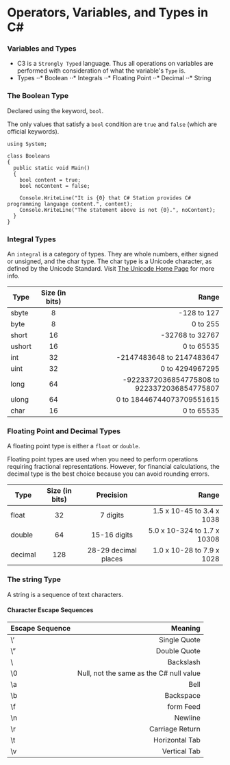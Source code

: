 # Operators, Variables, and Types in C#


### Variables and Types
 - C3 is a `Strongly Typed` language. Thus all operations on variables are performed with consideration of what the variable's `Type` is.
 - Types
 ⋅⋅* Boolean
 ⋅⋅* Integrals
 ⋅⋅* Floating Point
 ⋅⋅* Decimal
 ⋅⋅* String


### The Boolean Type
Declared using the keyword, `bool`.  

 The only values that satisfy a `bool` condition are `true` and `false` (which are official keywords).

```
using System;

class Booleans
{
  public static void Main()
  {
    bool content = true;
    bool noContent = false;

    Console.WriteLine("It is {0} that C# Station provides C# programming language content.", content);
    Console.WriteLine("The statement above is not {0}.", noContent);
  }
}
```


### Integral Types
An `integral` is a category of types. They are whole numbers, either signed or unsigned, and the char type. The char type is a Unicode character, as defined by the Unicode Standard. Visit [The Unicode Home Page](http://www.unicode.org/) for more info.

| Type     | Size (in bits) | Range                                         |
| -------- |:--------------:| ---------------------------------------------:|
| sbyte    | 8              | -128 to 127                                   |
| byte     | 8              | 0 to 255                                      |
| short    | 16             | -32768 to 32767                               |
| ushort   | 16             | 0 to 65535                                    |
| int      | 32             | -2147483648 to 2147483647                     |
| uint     | 32             | 0 to 4294967295                               |
| long     | 64             | -9223372036854775808 to 9223372036854775807   |
| ulong    | 64             | 0 to 18446744073709551615                     |
| char     | 16             | 0 to 65535                                    |


### Floating Point and Decimal Types
A floating point type is either a `float` or `double`.  

Floating point types are used when you need to perform operations requiring fractional representations. However, for financial calculations, the decimal type is the best choice because you can avoid rounding errors.  

| Type     | Size (in bits) | Precision            | Range                       |
| -------- |:--------------:| :-------------------:| ---------------------------:|
| float    | 32             | 7 digits             | 1.5 x 10-45 to 3.4 x 1038   |
| double   | 64             | 15-16 digits         | 5.0 x 10-324 to 1.7 x 10308 |
| decimal  | 128            | 28-29 decimal places | 1.0 x 10-28 to 7.9 x 1028   |


### The string Type
A string is a sequence of text characters.  

#### Character Escape Sequences
| Escape Sequence | Meaning                                 |
| --------------- | ---------------------------------------:|
| \’              | Single Quote                            |
| \”              | Double Quote                            |
| \\              | Backslash                               |
| \0              | Null, not the same as the C# null value |
| \a              | Bell                                    |
| \b              | Backspace                               |
| \f              | form Feed                               |
| \n              | Newline                                 |
| \r              | Carriage Return                         |
| \t              | Horizontal Tab                          |
| \v              | Vertical Tab                            |